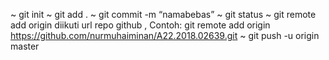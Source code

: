 ~ git init
~ git add .
~ git commit -m “namabebas”
~ git status 
~ git remote add origin diikuti url repo github ,
Contoh: git remote add origin https://github.com/nurmuhaiminan/A22.2018.02639.git
~ git push -u origin master
